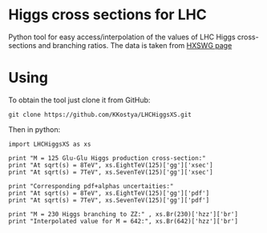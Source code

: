 Higgs cross sections for LHC 
===========================

Python tool for easy access/interpolation of the values of LHC Higgs cross-sections and branching ratios.
The data is taken from [HXSWG page](https://twiki.cern.ch/twiki/bin/view/LHCPhysics/CrossSections)  

# Using
To obtain the tool just clone it from GitHub:

    git clone https://github.com/KKostya/LHCHiggsXS.git

Then in python:

    import LHCHiggsXS as xs

    print "M = 125 Glu-Glu Higgs production cross-section:"
    print "At sqrt(s) = 8TeV", xs.EightTeV(125)['gg']['xsec']
    print "At sqrt(s) = 7TeV", xs.SevenTeV(125)['gg']['xsec']

    print "Corresponding pdf+alphas uncertaities:"
    print "At sqrt(s) = 8TeV", xs.EightTeV(125)['gg']['pdf']
    print "At sqrt(s) = 7TeV", xs.SevenTeV(125)['gg']['pdf']

    print "M = 230 Higgs branching to ZZ:" , xs.Br(230)['hzz']['br']
    print "Interpolated value for M = 642:", xs.Br(642)['hzz']['br']

